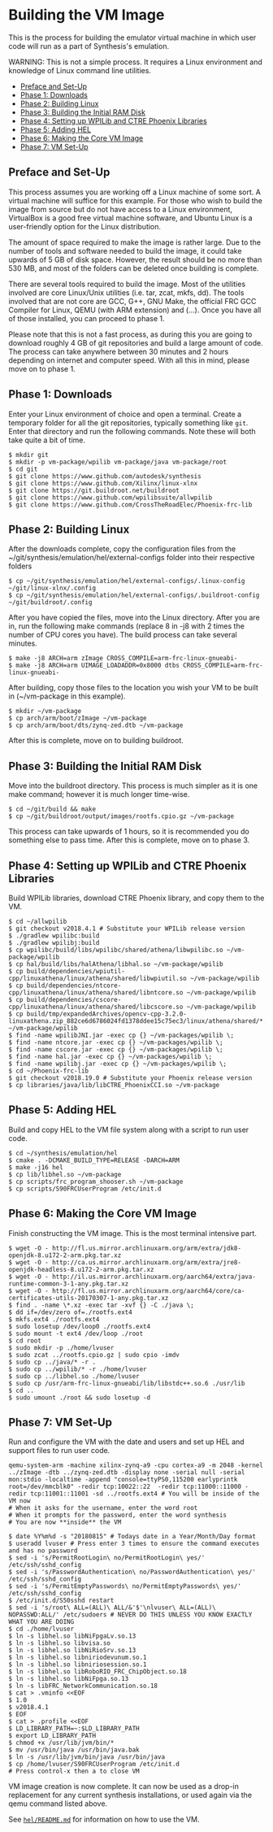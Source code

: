# Building the VM Image

This is the process for building the emulator virtual machine in which user code will run as a part of Synthesis's emulation.

WARNING: This is not a simple process. It requires a Linux environment and knowledge of Linux command line utilities.

* [Preface and Set-Up](#preface-and-set-up)
* [Phase 1: Downloads](#phase-1-downloads)
* [Phase 2: Building Linux](#phase-2-building-linux)
* [Phase 3: Building the Initial RAM Disk](#phase-3-building-the-initial-ram-disk)
* [Phase 4: Setting up WPILib and CTRE Phoenix Libraries](#phase-4-setting-up-wpilib-and-ctre-phoenix-libraries)
* [Phase 5: Adding HEL](#phase-5-adding-hel)
* [Phase 6: Making the Core VM Image](#phase-6-making-the-core-vm-image)
* [Phase 7: VM Set-Up](#phase-7-vm-set-up)

## Preface and Set-Up

This process assumes you are working off a Linux machine of some sort. A virtual machine will suffice for this example. For those who wish to build the image from source but do not have access to a Linux environment, VirtualBox is a good free virtual machine software, and Ubuntu Linux is a user-friendly option for the Linux distribution.

The amount of space required to make the image is rather large. Due to the number of tools and software needed to build the image, it could take upwards of 5 GB of disk space. However, the result should be no more than 530 MB, and most of the folders can be deleted once building is complete.

There are several tools required to build the image. Most of the utilities involved are core Linux/Unix utilities (i.e. tar, zcat, mkfs, dd). The tools involved that are not core are GCC, G++, GNU Make, the official FRC GCC Compiler for Linux, QEMU (with ARM extension) and (...). Once you have all of those installed, you can proceed to phase 1.

Please note that this is not a fast process, as during this you are going to download roughly 4 GB of git repositories and build a large amount of code. The process can take anywhere between 30 minutes and 2 hours depending on internet and computer speed. With all this in mind, please move on to phase 1.

## Phase 1: Downloads

Enter your Linux environment of choice and open a terminal. Create a temporary folder for all the git repositories, typically something like `git`. Enter that directory and run the following commands. Note these will both take quite a bit of time.

```shell
$ mkdir git
$ mkdir -p vm-package/wpilib vm-package/java vm-package/root
$ cd git
$ git clone https://www.github.com/autodesk/synthesis
$ git clone https://www.github.com/Xilinx/linux-xlnx
$ git clone https://git.buildroot.net/buildroot
$ git clone https://www.github.com/wpilibsuite/allwpilib
$ git clone https://www.github.com/CrossTheRoadElec/Phoenix-frc-lib
```

## Phase 2: Building Linux

After the downloads complete, copy the configuration files from the ~/git/synthesis/emulation/hel/external-configs folder into
their respective folders

```shell
$ cp ~/git/synthesis/emulation/hel/external-configs/.linux-config ~/git/linux-xlnx/.config
$ cp ~/git/synthesis/emulation/hel/external-configs/.buildroot-config ~/git/buildroot/.config
```

After you have copied the files, move into the Linux directory. After you are in, run the following make commands (replace 8 in -j8
with 2 times the number of CPU cores you have). The build process can take several minutes.

```shell
$ make -j8 ARCH=arm zImage CROSS_COMPILE=arm-frc-linux-gnueabi- 
$ make -j8 ARCH=arm UIMAGE_LOADADDR=0x8000 dtbs CROSS_COMPILE=arm-frc-linux-gnueabi-
```

After building, copy those files to the location you wish your VM to be built in (~/vm-package in this example). 

```shell
$ mkdir ~/vm-package
$ cp arch/arm/boot/zImage ~/vm-package
$ cp arch/arm/boot/dts/zynq-zed.dtb ~/vm-package
```

After this is complete, move on to building buildroot.

## Phase 3: Building the Initial RAM Disk

Move into the buildroot directory. This process is much simpler as it is one make command; however it is much longer time-wise.

```shell
$ cd ~/git/build && make
$ cp ~/git/buildroot/output/images/rootfs.cpio.gz ~/vm-package
```

This process can take upwards of 1 hours, so it is recommended you do something else to pass time. After this is complete, move on to phase 3.

## Phase 4: Setting up WPILib and CTRE Phoenix Libraries

Build WPILib libraries, download CTRE Phoenix library, and copy them to the VM.

```shell
$ cd ~/allwpilib
$ git checkout v2018.4.1 # Substitute your WPILib release version
$ ./gradlew wpilibc:build
$ ./gradlew wpilibj:build
$ cp wpilibc/build/libs/wpilibc/shared/athena/libwpilibc.so ~/vm-package/wpilib
$ cp hal/build/libs/halAthena/libhal.so ~/vm-package/wpilib
$ cp build/dependencies/wpiutil-cpp/linuxathena/linux/athena/shared/libwpiutil.so ~/vm-package/wpilib
$ cp build/dependencies/ntcore-cpp/linuxathena/linux/athena/shared/libntcore.so ~/vm-package/wpilib
$ cp build/dependencies/cscore-cpp/linuxathena/linux/athena/shared/libcscore.so ~/vm-package/wpilib
$ cp build/tmp/expandedArchives/opencv-cpp-3.2.0-linuxathena.zip_882ce6d6786024fd1378ddee15c75ec3/linux/athena/shared/*.so* ~/vm-package/wpilib
$ find -name wpilibJNI.jar -exec cp {} ~/vm-packages/wpilib \;
$ find -name ntcore.jar -exec cp {} ~/vm-packages/wpilib \;
$ find -name cscore.jar -exec cp {} ~/vm-packages/wpilib \;
$ find -name hal.jar -exec cp {} ~/vm-packages/wpilib \;
$ find -name wpilibj.jar -exec cp {} ~/vm-packages/wpilib \;
$ cd ~/Phoenix-frc-lib
$ git checkout v2018.19.0 # Substitute your Phoenix release version
$ cp libraries/java/lib/libCTRE_PhoenixCCI.so ~/vm-package
```

## Phase 5: Adding HEL

Build and copy HEL to the VM file system along with a script to run user code.

```shell
$ cd ~/synthesis/emulation/hel
$ cmake . -DCMAKE_BUILD_TYPE=RELEASE -DARCH=ARM
$ make -j16 hel
$ cp lib/libhel.so ~/vm-package
$ cp scripts/frc_program_shooser.sh ~/vm-package
$ cp scripts/S90FRCUserProgram /etc/init.d
```

## Phase 6: Making the Core VM Image

Finish constructing the VM image. This is the most terminal intensive part.

```shell
$ wget -O - http://fl.us.mirror.archlinuxarm.org/arm/extra/jdk8-openjdk-8.u172-2-arm.pkg.tar.xz
$ wget -O - http://ca.us.mirror.archlinuxarm.org/arm/extra/jre8-openjdk-headless-8.u172-2-arm.pkg.tar.xz
$ wget -O - http://il.us.mirror.archlinuxarm.org/aarch64/extra/java-runtime-common-3-1-any.pkg.tar.xz
$ wget -O - http://fl.us.mirror.archlinuxarm.org/aarch64/core/ca-certificates-utils-20170307-1-any.pkg.tar.xz
$ find . -name \*.xz -exec tar -xvf {} -C ./java \; 
$ dd if=/dev/zero of=./rootfs.ext4
$ mkfs.ext4 ./rootfs.ext4
$ sudo losetup /dev/loop0 ./rootfs.ext4
$ sudo mount -t ext4 /dev/loop ./root
$ cd root
$ sudo mkdir -p ./home/lvuser
$ sudo zcat ../rootfs.cpio.gz | sudo cpio -imdv
$ sudo cp ../java/* -r .
$ sudo cp ../wpilib/* -r ./home/lvuser
$ sudo cp ../libhel.so ./home/lvuser
$ sudo cp /usr/arm-frc-linux-gnueabi/lib/libstdc++.so.6 ./usr/lib
$ cd ..
$ sudo umount ./root && sudo losetup -d
```

## Phase 7: VM Set-Up

Run and configure the VM with the date and users and set up HEL and support files to run user code.

```shell
qemu-system-arm -machine xilinx-zynq-a9 -cpu cortex-a9 -m 2048 -kernel ../zImage -dtb ../zynq-zed.dtb -display none -serial null -serial mon:stdio -localtime -append "console=ttyPS0,115200 earlyprintk root=/dev/mmcblk0" -redir tcp:10022::22  -redir tcp:11000::11000 -redir tcp:11001::11001 -sd ../rootfs.ext4 # You will be inside of the VM now
# When it asks for the username, enter the word root
# When it prompts for the password, enter the word synthesis
# You are now **inside** the VM

$ date %Y%m%d -s "20180815" # Todays date in a Year/Month/Day format
$ useradd lvuser # Press enter 3 times to ensure the command executes and has no password
$ sed -i 's/PermitRootLogin\ no/PermitRootLogin\ yes/' /etc/ssh/sshd_config
$ sed -i 's/PasswordAuthentication\ no/PasswordAuthentication\ yes/' /etc/ssh/sshd_config
$ sed -i 's/PermitEmptyPasswords\ no/PermitEmptyPasswords\ yes/' /etc/ssh/sshd_config
$ /etc/init.d/S50sshd restart
$ sed -i 's/root\ ALL=(ALL)\ ALL/&'$'\nlvuser\ ALL=(ALL)\ NOPASSWD:ALL/' /etc/sudoers # NEVER DO THIS UNLESS YOU KNOW EXACTLY WHAT YOU ARE DOING
$ cd ./home/lvuser
$ ln -s libhel.so libNiFpgaLv.so.13
$ ln -s libhel.so libvisa.so
$ ln -s libhel.so libNiRioSrv.so.13
$ ln -s libhel.so libniriodevunum.so.1
$ ln -s libhel.so libniriosession.so.1
$ ln -s libhel.so libRoboRIO_FRC_ChipObject.so.18
$ ln -s libhel.so libNiFpga.so.13
$ ln -s libFRC_NetworkCommunication.so.18
$ cat > .vminfo <<EOF
$ 1.0
$ v2018.4.1
$ EOF
$ cat > .profile <<EOF
$ LD_LIBRARY_PATH=~:$LD_LIBRARY_PATH
$ export LD_LIBRARY_PATH
$ chmod +x /usr/lib/jvm/bin/*
$ mv /usr/bin/java /usr/bin/java.bak
$ ln -s /usr/lib/jvm/bin/java /usr/bin/java
$ cp /home/lvuser/S90FRCUserProgram /etc/init.d
# Press control-x then a to close VM
```

VM image creation is now complete. It can now be used as a drop-in replacement for any current synthesis installations, or used again via the qemu command listed above. 

See [`hel/README.md`](./hel/README.md "hel/README.md") for information on how to use the VM.
